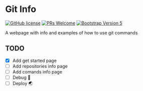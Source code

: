 # Git Info

[![GitHub license](https://img.shields.io/github/license/Naereen/StrapDown.js.svg)](https://github.com/GabrielCrackPro/git-info/master/LICENSE)
[![PRs Welcome](https://img.shields.io/badge/PRs-welcome-brightgreen.svg?style=flat-square)](https://github.com/GabrielCrackPro/git-info/pulls)
[![Bootstrap Version 5](https://img.shields.io/badge/Bootstrap-5.0-blueviolet?style=flat-square&logo=bootstrap)](https://getbootstrap.com/docs/versions/)

A webpage with info and examples of how to use git commands

## TODO

- [x] Add get started page
- [ ] Add repositories info page
- [ ] Add comands info page
- [ ] Debug 🔧
- [ ] Deploy 🌏
